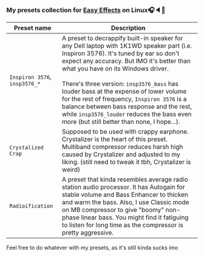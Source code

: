 ### My presets collection for [Easy Effects](https://github.com/wwmm/easyeffects) on Linux🎧🔈🐧

| Preset name | Description |
| - | - |
| `Inspiron 3576`, `insp3576_*` | A preset to decrappify built-in speaker for any Dell laptop with 1K1WD speaker part (i.e. Inspiron 3576). It's tuned by ear so don't expect any accuracy. But IMO it's better than what you have on its Windows driver.<br><br>There's three version: `insp3576_bass` has louder bass at the expense of lower volume for the rest of frequency, `Inspiron 3576` is a balance between bass response and the rest, while `insp3576_louder` reduces the bass even more (but still better than none, I hope...). |
| `Crystalized Crap` | Supposed to be used with crappy earphone. Crystalizer is the heart of this preset. Multiband compressor reduces harsh high caused by Crystalizer and adjusted to my liking. (still need to tweak it tbh, Crystalizer is weird) |
| `Radioification` | A preset that kinda resembles average radio station audio processor. It has Autogain for stable volume and Bass Enhancer to thicken and warm the bass. Also, I use Classic mode on MB compressor to give "boomy" non-phase linear bass. You might find it fatiguing to listen for long time as the compressor is pretty aggressive. |

Feel free to do whatever with my presets, as it's still kinda sucks imo
